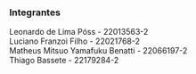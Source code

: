 <h3>Integrantes</h3>
Leonardo de Lima Póss - 22013563-2 <br>
Luciano Franzoi Filho - 22021768-2 <br>
Matheus Mitsuo Yamafuku Benatti - 22066197-2 <br>
Thiago Bassete - 22179284-2 
